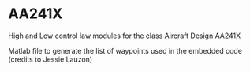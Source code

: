 # AA241X
High and Low control law modules for the class Aircraft Design AA241X

Matlab file to generate the list of waypoints used in the embedded code (credits to Jessie Lauzon)



